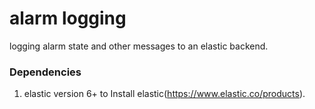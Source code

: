 # alarm logging
logging alarm state and other messages to an elastic backend.

### Dependencies ###
1. elastic version 6+
to Install elastic(https://www.elastic.co/products).

